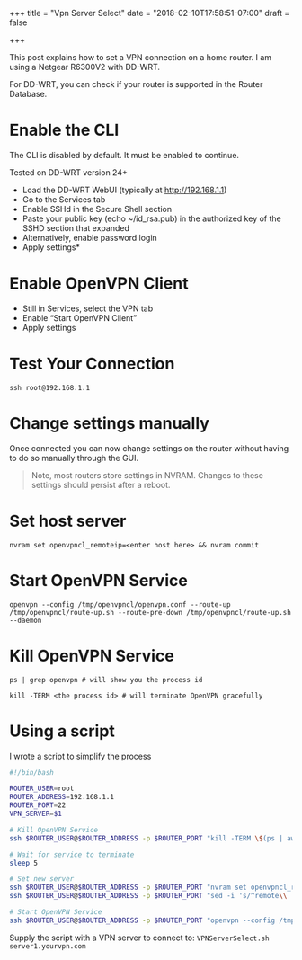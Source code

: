 +++
title = "Vpn Server Select"
date = "2018-02-10T17:58:51-07:00"
draft = false

+++

This post explains how to set a VPN connection on a home router. I am using a Netgear R6300V2 with DD-WRT.

For DD-WRT, you can check if your router is supported in the Router Database.

# Enable the CLI

The CLI is disabled by default. It must be enabled to continue.

Tested on DD-WRT version 24+

* Load the DD-WRT WebUI (typically at http://192.168.1.1)
* Go to the Services tab
* Enable SSHd in the Secure Shell section
* Paste your public key (echo ~/id_rsa.pub) in the authorized key of the SSHD section that expanded
* Alternatively, enable password login
* Apply settings*

# Enable OpenVPN Client

* Still in Services, select the VPN tab
* Enable “Start OpenVPN Client”
* Apply settings

# Test Your Connection

`ssh root@192.168.1.1`

# Change settings manually

Once connected you can now change settings on the router without having to do so manually through the GUI.

> Note, most routers store settings in NVRAM. Changes to these settings should persist after a reboot.

# Set host server

`nvram set openvpncl_remoteip=<enter host here> && nvram commit`

# Start OpenVPN Service

`openvpn --config /tmp/openvpncl/openvpn.conf --route-up /tmp/openvpncl/route-up.sh --route-pre-down /tmp/openvpncl/route-up.sh --daemon`

# Kill OpenVPN Service

`ps | grep openvpn # will show you the process id`

`kill -TERM <the process id> # will terminate OpenVPN gracefully`

# Using a script

I wrote a script to simplify the process

```bash
#!/bin/bash

ROUTER_USER=root
ROUTER_ADDRESS=192.168.1.1
ROUTER_PORT=22
VPN_SERVER=$1

# Kill OpenVPN Service
ssh $ROUTER_USER@$ROUTER_ADDRESS -p $ROUTER_PORT "kill -TERM \$(ps | awk '/[o]penvpn/ {print \$1}')"

# Wait for service to terminate
sleep 5

# Set new server
ssh $ROUTER_USER@$ROUTER_ADDRESS -p $ROUTER_PORT "nvram set openvpncl_remoteip=$VPN_SERVER && nvram commit"
ssh $ROUTER_USER@$ROUTER_ADDRESS -p $ROUTER_PORT "sed -i 's/^remote\\ .*/remote $1 1194/' /tmp/openvpncl/openvpn.conf"

# Start OpenVPN Service
ssh $ROUTER_USER@$ROUTER_ADDRESS -p $ROUTER_PORT "openvpn --config /tmp/openvpncl/openvpn.conf --route-up /tmp/openvpncl/route-up.sh --route-pre-down /tmp/openvpncl/route-up.sh --daemon"
```

Supply the script with a VPN server to connect to:
`VPNServerSelect.sh server1.yourvpn.com`
